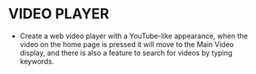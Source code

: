 # VIDEO PLAYER

- Create a web video player with a YouTube-like appearance, when the video on the home page is pressed it will move to the Main Video display, and there is also a feature to search for videos by typing keywords.
